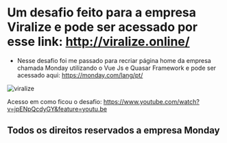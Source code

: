 # Um desafio feito para a empresa Viralize e pode ser acessado por esse link: http://viralize.online/

* Nesse desafio foi me passado para recriar página home da empresa chamada Monday utilizando o Vue Js e Quasar Framework e pode ser acessado aqui: https://monday.com/lang/pt/

![viralize](https://user-images.githubusercontent.com/3237047/83290815-ab1e4500-a1bd-11ea-860a-26c12a5c0491.png)

Acesso em como ficou o desafio: https://www.youtube.com/watch?v=jpENpQcdyGY&feature=youtu.be

## Todos os direitos reservados a empresa Monday

